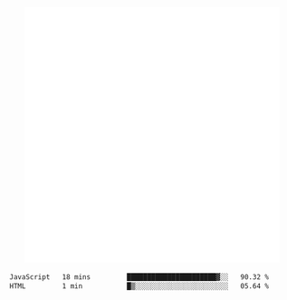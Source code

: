 <div align="center">
    <a href="https://konst.fish">
        <img src="https://raw.githubusercontent.com/konstfish/konstfish/master/fish.svg" alt="Logo" width="450"/>
    </a>
</div>

<!--START_SECTION:waka-->
```text
JavaScript   18 mins         ██████████████████████▓░░   90.32 % 
HTML         1 min           █▒░░░░░░░░░░░░░░░░░░░░░░░   05.64 % 
```
<!--END_SECTION:waka-->
